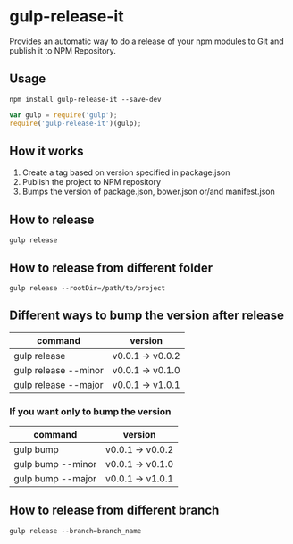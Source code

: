 gulp-release-it
=============

Provides an automatic way to do a release of your npm modules to Git and publish it to NPM Repository.

## Usage
`npm install gulp-release-it --save-dev`

```javascript
var gulp = require('gulp');
require('gulp-release-it')(gulp);
```

## How it works

1. Create a tag based on version specified in package.json
2. Publish the project to NPM repository 
2. Bumps the version of package.json, bower.json or/and manifest.json

## How to release

```gulp release```

## How to release from different folder

```gulp release --rootDir=/path/to/project```

## Different ways to bump the version after release

command              | version
---------------------|-----------------
gulp release         | v0.0.1 -> v0.0.2 
gulp release --minor | v0.0.1 -> v0.1.0 
gulp release --major | v0.0.1 -> v1.0.1

### If you want only to bump the version

command              | version
---------------------|-----------------
gulp bump            | v0.0.1 -> v0.0.2 
gulp bump --minor    | v0.0.1 -> v0.1.0 
gulp bump --major    | v0.0.1 -> v1.0.1
 
## How to release from different branch
 
```gulp release --branch=branch_name```

